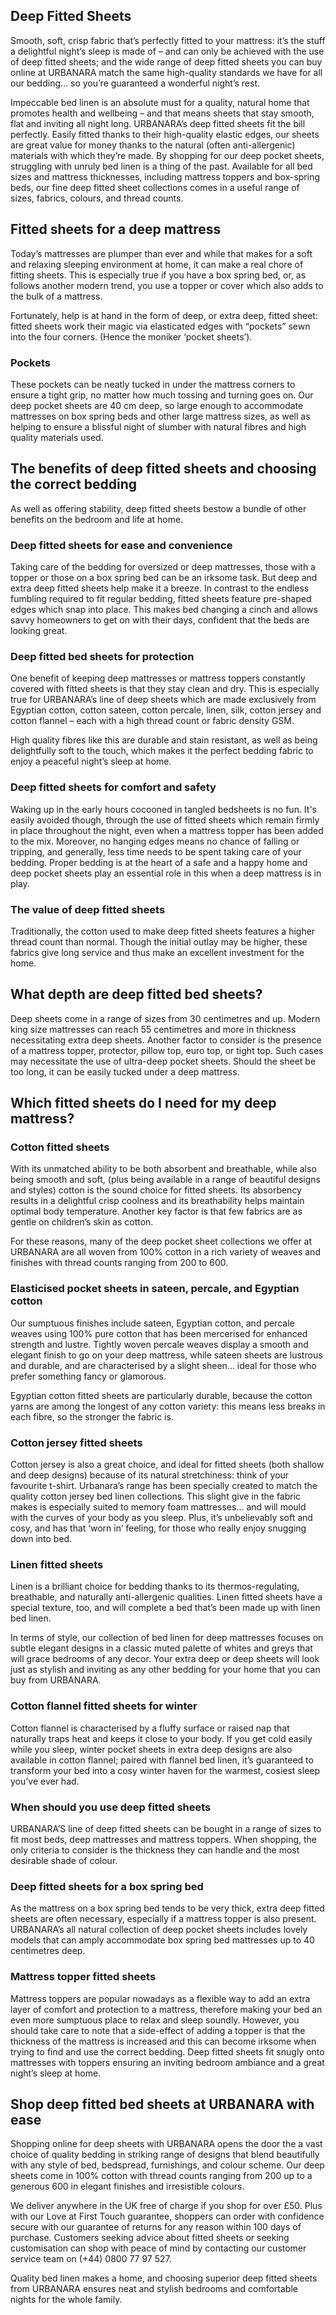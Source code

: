 Deep Fitted Sheets
------------------

Smooth, soft, crisp fabric that’s perfectly fitted to your mattress: it’s the stuff a delightful night’s sleep is made of – and can only be achieved with the use of deep fitted sheets; and the wide range of deep fitted sheets you can buy online at URBANARA match the same high-quality standards we have for all our bedding... so you’re guaranteed a wonderful night’s rest.

Impeccable bed linen is an absolute must for a quality, natural home that promotes health and wellbeing – and that means sheets that stay smooth, flat and inviting all night long. URBANARA’s deep fitted sheets fit the bill perfectly. Easily fitted thanks to their high-quality elastic edges, our sheets are great value for money thanks to the natural (often anti-allergenic) materials with which they’re made. By shopping for our deep pocket sheets, struggling with unruly bed linen is a thing of the past. Available for all bed sizes and mattress thicknesses, including mattress toppers and box-spring beds, our fine deep fitted sheet collections comes in a useful range of sizes, fabrics, colours, and thread counts.

Fitted sheets for a deep mattress
---------------------------------

Today’s mattresses are plumper than ever and while that makes for a soft and relaxing sleeping environment at home, it can make a real chore of fitting sheets. This is especially true if you have a box spring bed, or, as follows another modern trend, you use a topper or cover which also adds to the bulk of a mattress.

Fortunately, help is at hand in the form of deep, or extra deep, fitted sheet: fitted sheets work their magic via elasticated edges with “pockets” sewn into the four corners. (Hence the moniker ‘pocket sheets’).

### Pockets

These pockets can be neatly tucked in under the mattress corners to ensure a tight grip, no matter how much tossing and turning goes on. Our deep pocket sheets are 40 cm deep, so large enough to accommodate mattresses on box spring beds and other large mattress sizes, as well as helping to ensure a blissful night of slumber with natural fibres and high quality materials used.

The benefits of deep fitted sheets and choosing the correct bedding
-------------------------------------------------------------------

As well as offering stability, deep fitted sheets bestow a bundle of other benefits on the bedroom and life at home.

### Deep fitted sheets for ease and convenience

Taking care of the bedding for oversized or deep mattresses, those with a topper or those on a box spring bed can be an irksome task. But deep and extra deep fitted sheets help make it a breeze. In contrast to the endless fumbling required to fit regular bedding, fitted sheets feature pre-shaped edges which snap into place. This makes bed changing a cinch and allows savvy homeowners to get on with their days, confident that the beds are looking great.

### Deep fitted bed sheets for protection

One benefit of keeping deep mattresses or mattress toppers constantly covered with fitted sheets is that they stay clean and dry. This is especially true for URBANARA’s line of deep sheets which are made exclusively from Egyptian cotton, cotton sateen, cotton percale, linen, silk, cotton jersey and cotton flannel – each with a high thread count or fabric density GSM.

High quality fibres like this are durable and stain resistant, as well as being delightfully soft to the touch, which makes it the perfect bedding fabric to enjoy a peaceful night’s sleep at home.

### Deep fitted sheets for comfort and safety

Waking up in the early hours cocooned in tangled bedsheets is no fun. It's easily avoided though, through the use of fitted sheets which remain firmly in place throughout the night, even when a mattress topper has been added to the mix. Moreover, no hanging edges means no chance of falling or tripping, and generally, less time needs to be spent taking care of your bedding. Proper bedding is at the heart of a safe and a happy home and deep pocket sheets play an essential role in this when a deep mattress is in play.

### The value of deep fitted sheets

Traditionally, the cotton used to make deep fitted sheets features a higher thread count than normal. Though the initial outlay may be higher, these fabrics give long service and thus make an excellent investment for the home.

What depth are deep fitted bed sheets?
--------------------------------------

Deep sheets come in a range of sizes from 30 centimetres and up. Modern king size mattresses can reach 55 centimetres and more in thickness necessitating extra deep sheets. Another factor to consider is the presence of a mattress topper, protector, pillow top, euro top, or tight top. Such cases may necessitate the use of ultra-deep pocket sheets. Should the sheet be too long, it can be easily tucked under a deep mattress.

Which fitted sheets do I need for my deep mattress?
---------------------------------------------------

### Cotton fitted sheets

With its unmatched ability to be both absorbent and breathable, while also being smooth and soft, (plus being available in a range of beautiful designs and styles) cotton is the sound choice for fitted sheets. Its absorbency results in a delightful crisp coolness and its breathability helps maintain optimal body temperature. Another key factor is that few fabrics are as gentle on children’s skin as cotton.

For these reasons, many of the deep pocket sheet collections we offer at URBANARA are all woven from 100% cotton in a rich variety of weaves and finishes with thread counts ranging from 200 to 600.

### Elasticised pocket sheets in sateen, percale, and Egyptian cotton

Our sumptuous finishes include sateen, Egyptian cotton, and percale weaves using 100% pure cotton that has been mercerised for enhanced strength and lustre. Tightly woven percale weaves display a smooth and elegant finish to go on your deep mattress, while sateen sheets are lustrous and durable, and are characterised by a slight sheen… ideal for those who prefer something fancy or glamorous.

Egyptian cotton fitted sheets are particularly durable, because the cotton yarns are among the longest of any cotton variety: this means less breaks in each fibre, so the stronger the fabric is.

### Cotton jersey fitted sheets

Cotton jersey is also a great choice, and ideal for fitted sheets (both shallow and deep designs) because of its natural stretchiness: think of your favourite t-shirt. Urbanara’s range has been specially created to match the quality cotton jersey bed linen collections. This slight give in the fabric makes is especially suited to memory foam mattresses… and will mould with the curves of your body as you sleep. Plus, it’s unbelievably soft and cosy, and has that ‘worn in’ feeling, for those who really enjoy snugging down into bed.

### Linen fitted sheets

Linen is a brilliant choice for bedding thanks to its thermos-regulating, breathable, and naturally anti-allergenic qualities. Linen fitted sheets have a special texture, too, and will complete a bed that’s been made up with linen bed linen.

In terms of style, our collection of bed linen for deep mattresses focuses on subtle elegant designs in a classic muted palette of whites and greys that will grace bedrooms of any decor. Your extra deep or deep sheets will look just as stylish and inviting as any other bedding for your home that you can buy from URBANARA.

### Cotton flannel fitted sheets for winter

Cotton flannel is characterised by a fluffy surface or raised nap that naturally traps heat and keeps it close to your body. If you get cold easily while you sleep, winter pocket sheets in extra deep designs are also available in cotton flannel; paired with flannel bed linen, it’s guaranteed to transform your bed into a cosy winter haven for the warmest, cosiest sleep you’ve ever had.

### When should you use deep fitted sheets

URBANARA’S line of deep fitted sheets can be bought in a range of sizes to fit most beds, deep mattresses and mattress toppers. When shopping, the only criteria to consider is the thickness they can handle and the most desirable shade of colour.

### Deep fitted sheets for a box spring bed

As the mattress on a box spring bed tends to be very thick, extra deep fitted sheets are often necessary, especially if a mattress topper is also present. URBANARA’s all natural collection of deep pocket sheets includes lovely models that can amply accommodate box spring bed mattresses up to 40 centimetres deep.

### Mattress topper fitted sheets

Mattress toppers are popular nowadays as a flexible way to add an extra layer of comfort and protection to a mattress, therefore making your bed an even more sumptuous place to relax and sleep soundly. However, you should take care to note that a side-effect of adding a topper is that the thickness of the mattress is increased and this can become irksome when trying to find and use the correct bedding. Deep fitted sheets fit snugly onto mattresses with toppers ensuring an inviting bedroom ambiance and a great night’s sleep at home.

Shop deep fitted bed sheets at URBANARA with ease
-------------------------------------------------

Shopping online for deep sheets with URBANARA opens the door the a vast choice of quality bedding in striking range of designs that blend beautifully with any style of bed, bedspread, furnishings, and colour scheme. Our deep sheets come in 100% cotton with thread counts ranging from 200 up to a generous 600 in elegant finishes and irresistible colours.

We deliver anywhere in the UK free of charge if you shop for over £50. Plus with our Love at First Touch guarantee, shoppers can order with confidence secure with our guarantee of returns for any reason within 100 days of purchase. Customers seeking advice about fitted sheets or seeking customisation can shop with peace of mind by contacting our customer service team on (+44) 0800 77 97 527.

Quality bed linen makes a home, and choosing superior deep fitted sheets from URBANARA ensures neat and stylish bedrooms and comfortable nights for the whole family.

 
